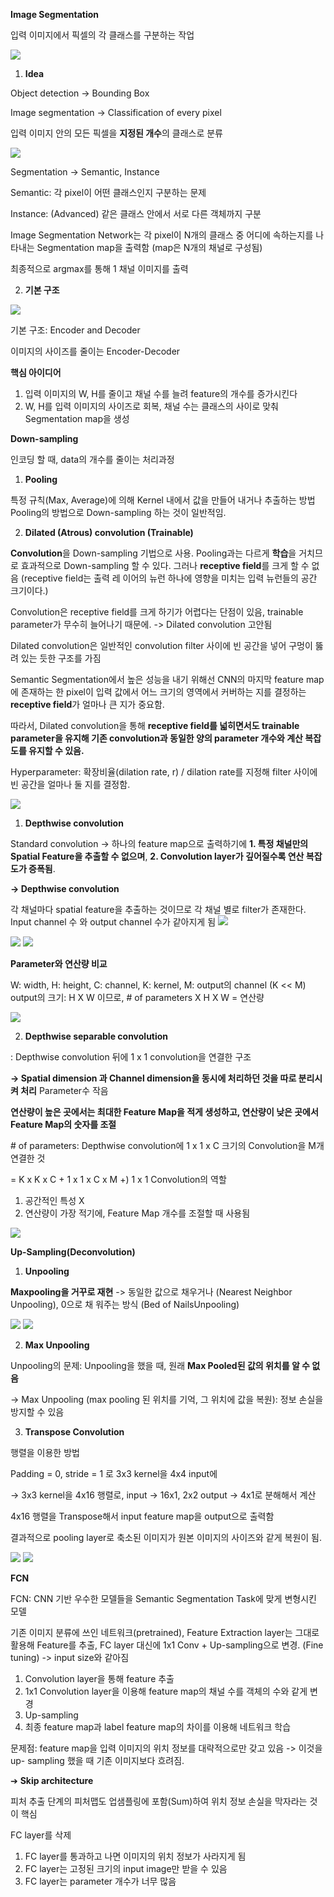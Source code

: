 ﻿**Image Segmentation** 

입력  이미지에서  픽셀의  각  클래스를  구분하는  작업 

![](Aspose.Words.830bdcb0-731d-4f42-92db-95e405487395.001.jpeg)

1) **Idea** 

Object detection -> Bounding Box 

Image segmentation -> Classification of every pixel

입력  이미지  안의  모든  픽셀을  **지정된  개수**의  클래스로  분류 

![](Aspose.Words.830bdcb0-731d-4f42-92db-95e405487395.002.png)

Segmentation -> Semantic, Instance

Semantic:  각  pixel이  어떤  클래스인지  구분하는  문제 

Instance: (Advanced)  같은  클래스  안에서  서로  다른  객체까지  구분 

Image  Segmentation  Network는  각  pixel이  N개의  클래스  중  어디에  속하는지를  나타내는 Segmentation map을  출력함  (map은  N개의  채널로  구성됨) 

최종적으로  argmax를  통해  1  채널  이미지를  출력 

2) **기본  구조** 

![](Aspose.Words.830bdcb0-731d-4f42-92db-95e405487395.003.jpeg)

기본  구조: Encoder and Decoder

이미지의  사이즈를  줄이는  Encoder-Decoder 

**핵심  아이디어** 

1. 입력  이미지의  W, H를  줄이고  채널  수를  늘려  feature의  개수를  증가시킨다
1. W,  H를  입력  이미지의  사이즈로  회복,  채널  수는  클래스의  사이로  맞춰  Segmentation map을  생성 

**Down-sampling** 

인코딩  할  때, data의  개수를  줄이는  처리과정 

1. **Pooling**  

특정  규칙(Max, Average)에  의해  Kernel  내에서  값을  만들어  내거나  추출하는  방법 Pooling의  방법으로  Down-sampling  하는  것이  일반적임. 

2. **Dilated (Atrous) convolution (Trainable)** 

**Convolution**을  Down-sampling  기법으로  사용.  Pooling과는  다르게  **학습**을  거치므로  효과적으로 Down-sampling  할  수  있다.  그러나  **receptive field**를  크게  할  수  없음  (receptive field는  출력  레 이어의  뉴런  하나에  영향을  미치는  입력  뉴런들의  공간  크기이다.) 

Convolution은  receptive field를  크게  하기가  어렵다는  단점이  있음, trainable parameter가  무수히 늘어나기  때문에. -> Dilated convolution  고안됨 

Dilated convolution은  일반적인  convolution filter  사이에  빈  공간을  넣어  구멍이  뚫려  있는  듯한 구조를  가짐 

Semantic Segmentation에서  높은  성능을  내기  위해선  CNN의  마지막  feature map에  존재하는  한 pixel이  입력  값에서  어느  크기의  영역에서  커버하는  지를  결정하는  **receptive field**가  얼마나  큰 지가  중요함. 

따라서,  Dilated convolution을  통해  **receptive field를  넓히면서도  trainable parameter을  유지해 기존  convolution과  동일한  양의  parameter  개수와  계산  복잡도를  유지할  수  있음.** 

Hyperparameter:  확장비율(dilation rate, r) / dilation rate를  지정해  filter  사이에  빈  공간을  얼마나 둘  지를  결정함. 

![](Aspose.Words.830bdcb0-731d-4f42-92db-95e405487395.004.jpeg)

1. **Depthwise convolution**

Standard convolution ->  하나의  feature map으로  출력하기에  **1.  특정  채널만의  Spatial Feature을 추출할  수  없으며**, **2. Convolution layer가  깊어질수록  연산  복잡도가  증폭됨**. 

**-> Depthwise convolution**

각  채널마다  spatial feature을  추출하는  것이므로  각  채널  별로  filter가  존재한다. Input channel  수 와  output channel  수가  같아지게  됨  ![](Aspose.Words.830bdcb0-731d-4f42-92db-95e405487395.005.png)

![](Aspose.Words.830bdcb0-731d-4f42-92db-95e405487395.006.png) ![](Aspose.Words.830bdcb0-731d-4f42-92db-95e405487395.007.png)

**Parameter와  연산량  비교** 

W: width, H: height, C: channel, K: kernel, M: output의  channel (K << M) output의  크기: H X W  이므로, # of parameters X H X W =  연산량 

![](Aspose.Words.830bdcb0-731d-4f42-92db-95e405487395.008.png)

2. **Depthwise separable convolution** 

: Depthwise convolution  뒤에  1 x 1 convolution을  연결한  구조 

**-> Spatial dimension  과  Channel dimension을  동시에  처리하던  것을  따로  분리시켜  처리** Parameter수  작음  

**연산량이  높은  곳에서는  최대한  Feature  Map을  적게  생성하고,  연산량이  낮은  곳에서  Feature Map의  숫자를  조절** 

\# of parameters: Depthwise convolution에  1 x 1 x C  크기의  Convolution을  M개  연결한  것 

= K x K x C + 1 x 1 x C x M +) 1 x 1 Convolution의  역할  

1) 공간적인  특성  X 
1) 연산량이  가장  적기에, Feature Map  개수를  조절할  때  사용됨 

![](Aspose.Words.830bdcb0-731d-4f42-92db-95e405487395.009.png)

**Up-Sampling(Deconvolution)** 

1. **Unpooling** 

**Maxpooling을  거꾸로  재현**  ->  동일한  값으로  채우거나  (Nearest Neighbor Unpooling), 0으로  채 워주는  방식  (Bed of NailsUnpooling) 

![](Aspose.Words.830bdcb0-731d-4f42-92db-95e405487395.010.png) ![](Aspose.Words.830bdcb0-731d-4f42-92db-95e405487395.011.png)

2. **Max Unpooling** 

Unpooling의  문제: Unpooling을  했을  때,  원래  **Max Pooled된  값의  위치를  알  수  없음** 

->  Max Unpooling  (max pooling  된  위치를  기억,  그  위치에  값을  복원):  정보  손실을  방지할  수 있음 

3. **Transpose Convolution** 

행렬을  이용한  방법 

Padding = 0, stride = 1  로  3x3 kernel을  4x4 input에 

-> 3x3 kernel을  4x16  행렬로, input -> 16x1, 2x2 output -> 4x1로  분해해서  계산 

4x16  행렬을  Transpose해서  input feature map을  output으로  출력함 

결과적으로  pooling layer로  축소된  이미지가  원본  이미지의  사이즈와  같게  복원이  됨. 

![](Aspose.Words.830bdcb0-731d-4f42-92db-95e405487395.012.jpeg) ![](Aspose.Words.830bdcb0-731d-4f42-92db-95e405487395.013.png)

**FCN** 

FCN: CNN  기반  우수한  모델들을  Semantic Segmentation Task에  맞게  변형시킨  모델 

기존  이미지  분류에  쓰인  네트워크(pretrained), Feature Extraction layer는  그대로  활용해  Feature를 추출, FC layer  대신에  1x1 Conv + Up-sampling으로  변경. (Fine tuning) -> input size와  같아짐 

1. Convolution layer을  통해  feature  추출 
1. 1x1 Convolution layer을  이용해  feature map의  채널  수를  객체의  수와  같게  변경 
1. Up-sampling 
1. 최종  feature map과  label feature map의  차이를  이용해  네트워크  학습 

문제점:  feature  map을  입력  이미지의  위치  정보를  대략적으로만  갖고  있음  ->  이것을  up- sampling  했을  때  기존  이미지보다  흐려짐. 

➔  **Skip architecture** 

피처  추출  단계의  피처맵도  업샘플링에  포함(Sum)하여  위치  정보  손실을  막자라는  것이  핵심 

FC layer를  삭제 

1. FC layer를  통과하고  나면  이미지의  위치  정보가  사라지게  됨 
1. FC layer는  고정된  크기의  input image만  받을  수  있음 
1. FC layer는  parameter  개수가  너무  많음 

